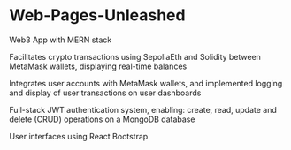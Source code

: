 # Web-Pages-Unleashed

Web3 App with MERN stack

Facilitates crypto transactions using SepoliaEth and Solidity between MetaMask wallets, displaying real-time balances

Integrates user accounts with MetaMask wallets, and implemented logging and display of user transactions on user dashboards

Full-stack JWT authentication system, enabling: create, read, update and delete (CRUD) operations on a MongoDB database

User interfaces using React Bootstrap